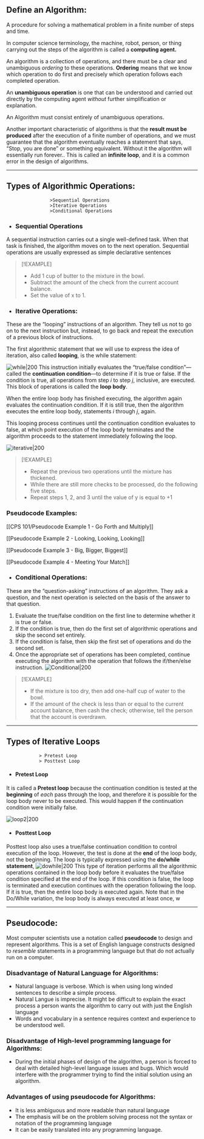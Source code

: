 ## Define an Algorithm:
A procedure for solving a mathematical problem in a finite number of steps  and time.

In computer science terminology, the machine, robot, person, or thing carrying out the steps of the algorithm is called a **computing agent.**

An algorithm is a collection of operations, and there must be a clear and unambiguous *ordering* to these operations. **Ordering** means that we know which operation to do first and precisely which operation follows each completed operation.

An **unambiguous operation** is one that can be understood and carried out directly by the computing agent *without* further simplification or explanation.

An Algorithm must consist entirely of unambiguous operations.

Another important characteristic of algorithms is that the **result must be produced** after the execution of a finite number of operations, and we must guarantee that the algorithm eventually reaches a statement that says, “Stop, you are done” or something equivalent. Without it the algorithm will essentially run forever.. This is called an **infinite loop**, and it is a common error in the design of algorithms.

---
## Types of Algorithmic Operations:


					>Sequential Operations
					>Iterative Operations
					>Conditional Operations


- ### Sequential Operations
A sequential instruction carries out a single well-defined task. When that task is finished, the algorithm moves on to the next operation. Sequential operations are usually expressed as simple declarative sentences

> [!EXAMPLE]
> - Add 1 cup of butter to the mixture in the bowl. 
> - Subtract the amount of the check from the current account balance. 
> - Set the value of x to 1.


- ### Iterative Operations:
These are the “looping” instructions of an algorithm. They tell us not to go on to the next instruction but, instead, to go back and repeat the execution of a previous block of instructions.

The first algorithmic statement that we will use to express the idea of iteration, also called **looping**, is the while statement:

![while|200](CPS%20101/Documents/Images/while%20loop.png)
This instruction initially evaluates the “true/false condition”—called the **continuation condition**—to determine if it is true or false. If the condition is
true, all operations from step *i* to step *j*, inclusive, are executed. This block of operations is called the **loop body**. 

When the entire loop body has finished executing, the algorithm again evaluates the continuation condition. If it is still true, then the algorithm executes the entire loop body, statements *i* through *j*, again.

This looping process continues until the continuation condition evaluates to false, at which point execution of the loop body terminates and the algorithm proceeds to the statement immediately following the loop.

![iterative|200](CPS%20101/Documents/Images/iterativeoperation.png)

> [!EXAMPLE]
> - Repeat the previous two operations until the mixture has thickened. 
> - While there are still more checks to be processed, do the following five steps. 
> - Repeat steps 1, 2, and 3 until the value of y is equal to +1

### Pseudocode Examples:
[[CPS 101/Pseudocode Example 1 - Go Forth and Multiply]]

[[Pseudocode Example 2 - Looking, Looking, Looking]]

[[Pseudocode Example 3 - Big, Bigger, Biggest]]

[[Pseudocode Example 4 - Meeting Your Match]]
- ### Conditional Operations:
These are the “question-asking” instructions of an algorithm. They ask a question, and the next operation is selected on the basis of the answer to that question.

1. Evaluate the true/false condition on the first line to determine whether it is true or false. 
2. If the condition is true, then do the first set of algorithmic operations and skip the second set entirely. 
3. If the condition is false, then skip the first set of operations and do the second set. 
4. Once the appropriate set of operations has been completed, continue executing the algorithm with the operation that follows the if/then/else instruction.
![Conditional|200](CPS%20101/Documents/Images/Conditional%20Operation.png)


> [!EXAMPLE]
> - If the mixture is too dry, then add one-half cup of water to the bowl.
> - If the amount of the check is less than or equal to the current account balance, then cash the check; otherwise, tell the person that the account is overdrawn.

---

## Types of Iterative Loops
				> Pretest Loop
				> Posttest Loop
				
- #### Pretest Loop
It is called a **Pretest loop** because the continuation condition is tested at the **beginning** of *each* pass through the loop, and therefore it is possible for the loop body never to be executed. This would happen if the continuation condition were initially false.

![loop2|200](CPS%20101/Documents/Images/while%20loop.png)

- #### Posttest Loop

Posttest loop also uses a true/false continuation condition to control execution of the loop. However, the test is done at the **end** of the loop body, not the beginning. The loop is typically expressed using the **do/while statement**,
![dowhile|200](CPS%20101/Documents/Images/dowhileloop.png)
This type of iteration performs all the algorithmic operations contained in the loop body before it evaluates the true/false condition specified at the end of the loop. If this condition is false, the loop is terminated and execution continues with the operation following the loop. If it is true, then the entire loop body is executed again. Note that in the Do/While variation, the loop body is always executed at least once, w

---

## Pseudocode:

Most computer scientists use a notation called **pseudocode** to design and represent algorithms. This is a set of English language constructs designed to *resemble* statements in a programming language but that do not actually run on a computer.

### Disadvantage of Natural Language for Algorithms:

- Natural language is verbose. Which is when using long winded sentences to describe a simple process. 
- Natural Langue is imprecise. It might be difficult to explain the exact process a person wants the algorithm to carry out with just the English language
- Words and vocabulary in a sentence requires context and experience to be understood well.

### Disadvantage of High-level programming language for Algorithms:
- During the initial phases of design of the algorithm, a person is forced to deal with detailed high-level language issues and bugs. Which would interfere with the programmer trying to find the initial solution using an algorithm.

### Advantages of using pseudocode for Algorithms:
- It is less ambiguous and more readable than natural language
- The emphasis will be on the problem solving process not the syntax or notation of the programming language
- It can be easily translated into any programming language. 